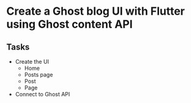 
# Create a Ghost blog UI with Flutter using Ghost content API




## Tasks

- Create the UI 
    - Home
    - Posts page
    - Post
    - Page 
- Connect to Ghost API